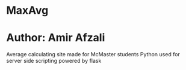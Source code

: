 # MaxAvg
# Author: Amir Afzali
Average calculating site made for McMaster students
Python used for server side scripting powered by flask

